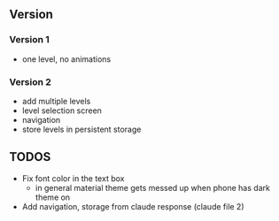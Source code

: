 ## Version
### Version 1
- one level, no animations

### Version 2
- add multiple levels
- level selection screen
- navigation
- store levels in persistent storage
## TODOS
- Fix font color in the text box
  - in general material theme gets messed up when phone has dark theme on
- Add navigation, storage from claude response (claude file 2) 